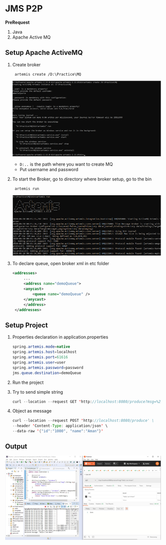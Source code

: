 # JMS P2P

**PreRequest**
1. Java
2. Apache Active MQ 

## Setup Apache ActiveMQ

1. Create broker
   
        artemis create /D:\Practice\MQ
    
    ![Artemis Run](/img/mq_installation.png)
   
   - `D:..` is the path where you want to create MQ
   - Put username and password
2. To start the Broker, go to directory where broker setup, go to the bin
   
        artemis run
    
    ![Artemis Run](/img/mq_run.png)
3. To declare queue, open broker xml in etc folder
   ```xml
   <addresses>
        ...
        <address name="demoQueue">
        <anycast>
            <queue name="demoQueue" />
        </anycast>        
        </address>
    </addresses>
   ```
## Setup Project
1. Properties declaration in application.properties
    ```java
    spring.artemis.mode=native
    spring.artemis.host=localhost
    spring.artemis.port=61616
    spring.artemis.user=user
    spring.artemis.password=password
    jms.queue.destination=demoQueue
    ```

2. Run the project
3. Try to send simple string
   ```java
   curl --location --request GET 'http://localhost:8080/produce?msg=%22Hello%20I%20am%20Aman!%22'
   ```
4. Object as message
    ```java
    curl --location --request POST 'http://localhost:8080/produce' \
    --header 'Content-Type: application/json' \
    --data-raw '{"id":"1000", "name":"Aman"}'
    ```


## Output

![Artemis Output](/img/output.png)